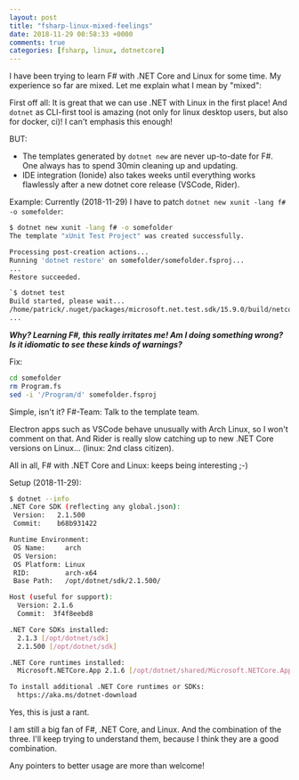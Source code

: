 ```yaml
---
layout: post
title: "fsharp-linux-mixed-feelings"
date: 2018-11-29 00:58:33 +0000
comments: true
categories: [fsharp, linux, dotnetcore]
---
```

I have been trying to learn F# with .NET Core and Linux for some time. My experience so far are mixed. Let me explain what I mean by "mixed":

First off all: It is great that we can use .NET with Linux in the first place! And `dotnet` as CLI-first tool is amazing (not only for linux desktop users, but also for docker, ci)! I can't emphasis this enough!

BUT:

- The templates generated by `dotnet new` are never up-to-date for F#. One always has to spend 30min cleaning up and updating.
- IDE integration (Ionide) also takes weeks until everything works flawlessly after a new dotnet core release (VSCode, Rider).

Example: Currently (2018-11-29) I have to patch `dotnet new xunit -lang f# -o somefolder`:

```sh
$ dotnet new xunit -lang f# -o somefolder
The template "xUnit Test Project" was created successfully.

Processing post-creation actions...
Running 'dotnet restore' on somefolder/somefolder.fsproj...
...
Restore succeeded.
```


```sh
`$ dotnet test
Build started, please wait...
/home/patrick/.nuget/packages/microsoft.net.test.sdk/15.9.0/build/netcoreapp1.0/Microsoft.Net.Test.Sdk.targets(104,5): warning : A 'Program.fs' file can be automatically generated for F# .NET Core test projects. To fix this warning, either delete the file from the project, or set the <GenerateProgramFile> property to 'false'. [/home/patrick/tmp/somefolder/somefolder.fsproj]
...
```

***Why? Learning F#, this really irritates me! Am I doing something wrong? Is it idiomatic to see these kinds of warnings?*** 

Fix:

```sh
cd somefolder
rm Program.fs
sed -i '/Program/d' somefolder.fsproj
```

Simple, isn't it? F#-Team: Talk to the template team.

Electron apps such as VSCode behave unusually with Arch Linux, so I won't comment on that. And Rider is really slow catching up to new .NET Core versions on Linux... (linux: 2nd class citizen).

All in all, F# with .NET Core and Linux: keeps being interesting ;-)

Setup (2018-11-29):

```sh
$ dotnet --info
.NET Core SDK (reflecting any global.json):
 Version:   2.1.500
 Commit:    b68b931422

Runtime Environment:
 OS Name:     arch
 OS Version:  
 OS Platform: Linux
 RID:         arch-x64
 Base Path:   /opt/dotnet/sdk/2.1.500/

Host (useful for support):
  Version: 2.1.6
  Commit:  3f4f8eebd8

.NET Core SDKs installed:
  2.1.3 [/opt/dotnet/sdk]
  2.1.500 [/opt/dotnet/sdk]

.NET Core runtimes installed:
  Microsoft.NETCore.App 2.1.6 [/opt/dotnet/shared/Microsoft.NETCore.App]

To install additional .NET Core runtimes or SDKs:
  https://aka.ms/dotnet-download
```

Yes, this is just a rant.

I am still a big fan of F#, .NET Core, and Linux. And the combination of the three. I'll keep trying to understand them, because I think they are a good combination.

Any pointers to better usage are more than welcome!
